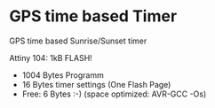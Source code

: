 # GPS time based Timer
GPS time based Sunrise/Sunset timer

Attiny 104: 1kB FLASH!

- 1004 Bytes Programm
- 16 Bytes timer settings (One Flash Page)
- Free: 6 Bytes :-) (space optimized: AVR-GCC -Os)
